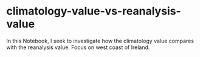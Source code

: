 # climatology-value-vs-reanalysis-value
In this Notebook, I seek to investigate how the climatology value compares with the reanalysis value. Focus on west coast of Ireland.
